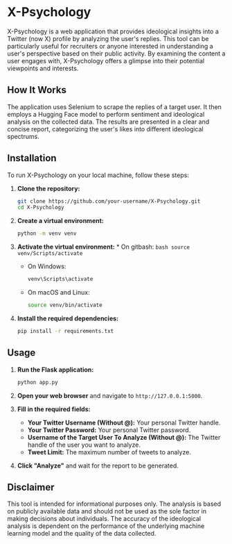# X-Psychology

X-Psychology is a web application that provides ideological insights into a Twitter (now X) profile by analyzing the user's replies. This tool can be particularly useful for recruiters or anyone interested in understanding a user's perspective based on their public activity. By examining the content a user engages with, X-Psychology offers a glimpse into their potential viewpoints and interests.

## How It Works

The application uses Selenium to scrape the replies of a target user. It then employs a Hugging Face model to perform sentiment and ideological analysis on the collected data. The results are presented in a clear and concise report, categorizing the user's likes into different ideological spectrums.

## Installation

To run X-Psychology on your local machine, follow these steps:

1.  **Clone the repository:**
    ```bash
    git clone https://github.com/your-username/X-Psychology.git
    cd X-Psychology
    ```

2.  **Create a virtual environment:**
    ```bash
    python -m venv venv
    ```

3.  **Activate the virtual environment:**
        *   On gitbash:
        ```bash
        source venv/Scripts/activate
        ```

    *   On Windows:
        ```bash
        venv\Scripts\activate
        ```
    *   On macOS and Linux:
        ```bash
        source venv/bin/activate
        ```

5.  **Install the required dependencies:**
    ```bash
    pip install -r requirements.txt
    ```

## Usage

1.  **Run the Flask application:**
    ```bash
    python app.py
    ```

2.  **Open your web browser** and navigate to `http://127.0.0.1:5000`.

3.  **Fill in the required fields:**
    *   **Your Twitter Username (Without @):** Your personal Twitter handle.
    *   **Your Twitter Password:** Your personal Twitter password.
    *   **Username of the Target User To Analyze (Without @):** The Twitter handle of the user you want to analyze.
    *   **Tweet Limit:** The maximum number of tweets to analyze.

4.  **Click "Analyze"** and wait for the report to be generated.

## Disclaimer

This tool is intended for informational purposes only. The analysis is based on publicly available data and should not be used as the sole factor in making decisions about individuals. The accuracy of the ideological analysis is dependent on the performance of the underlying machine learning model and the quality of the data collected.




